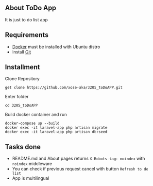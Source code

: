 

## About ToDo App

It is just to do list app

## Requirements

- [Docker](https://www.docker.com/) must be installed with Ubuntu distro
- Install [Git](https://git-scm.com/)

## Installment

Clone Repository
```
get clone https://github.com/xose-aka/3205_toDoAPP.git
```

Enter folder
```
cd 3205_toDoAPP
```

Build docker container and run
```
docker-compose up --build
docker exec -it laravel-app php artisan migrate
docker exec -it laravel-app php artisan db:seed
```

## Tasks done

- README.md and About pages returns `X-Robots-tag: noindex` with `noindex` middleware
- You can check if previous request cancel with button `Refresh to do list`
- App is multilingual
